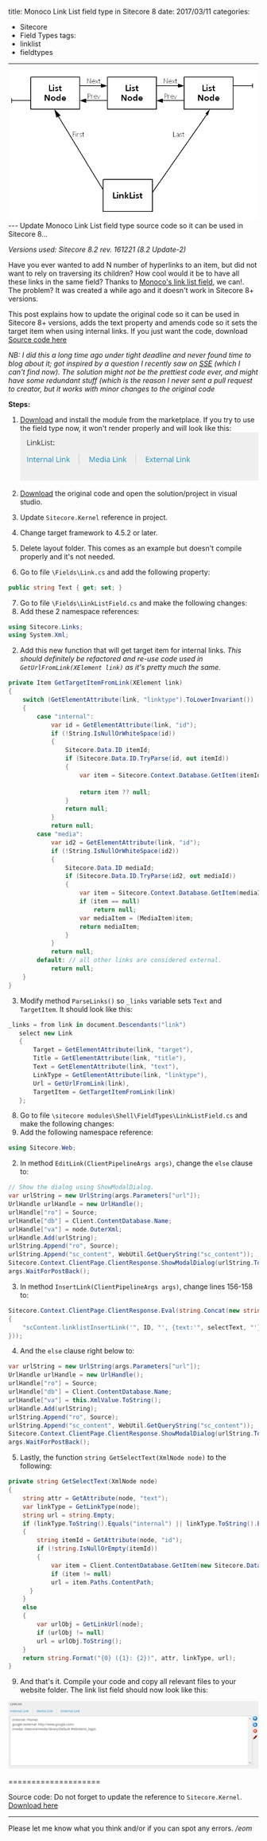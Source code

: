 title: Monoco Link List field type in Sitecore 8
date: 2017/03/11
categories:
- Sitecore
- Field Types
tags:
- linklist
- fieldtypes

---
<img class="hero-img" src="/images/linklist.png" alt="Link list">
---
Update Monoco Link List field type source code so it can be used in Sitecore 8...
<!-- more -->

*Versions used: Sitecore 8.2 rev. 161221 (8.2 Update-2)*

Have you ever wanted to add N number of hyperlinks to an item, but did not want to rely on traversing its children? How cool would it be to have all these links in the same field? Thanks to [Monoco's link list field](http://code.monoco.se/2012/12/a-shiny-new-field-type-linklist), we can!. The problem? It was created a while ago and it doesn't work in Sitecore 8+ versions.

This post explains how to update the original code so it can be used in Sitecore 8+ versions, adds the text property and amends code so it sets the target item when using internal links. If you just want the code, download [Source code here](#source-code)

*NB: I did this a long time ago under tight deadline and never found time to blog about it; got inspired by a question I recently saw on [SSE](http://sitecore.stackexchange.com) (which I can't find now). The solution might not be the prettiest code ever, and might have some redundant stuff (which is the reason I never sent a pull request to creator, but it works with minor changes to the original code*

**Steps:**
1. [Download](https://marketplace.sitecore.net/en/Modules/Link_List_Field_Type.aspx) and install the module from the marketplace.
    If you try to use the field type now, it won't render properly and will look like this:
    <img class="" src="/images/broken-link-list.png" alt="Broken Monoco Link List">

2. [Download](https://github.com/monoco/Monoco.CMS.FieldTypes) the original code and open the solution/project in visual studio.

3. Update `Sitecore.Kernel` reference in project.

4. Change target framework to 4.5.2 or later.

5. Delete layout folder. This comes as an example but doesn't compile properly and it's not needed.

6. Go to file `\Fields\Link.cs` and add the following property:
``` csharp
public string Text { get; set; }
```

7. Go to file `\Fields\LinkListField.cs` and make the following changes:
  1. Add these 2 namespace references:
  ``` csharp
  using Sitecore.Links;
  using System.Xml;
  ```
  2. Add this new function that will get target item for internal links. *This should definitely be refactored and re-use code used in `GetUrlFromLink(XElement link)` as it's pretty much the same.*
  ``` csharp
  private Item GetTargetItemFromLink(XElement link)
  {
      switch (GetElementAttribute(link, "linktype").ToLowerInvariant())
      {
          case "internal":
              var id = GetElementAttribute(link, "id");
              if (!String.IsNullOrWhiteSpace(id))
              {
                  Sitecore.Data.ID itemId;
                  if (Sitecore.Data.ID.TryParse(id, out itemId))
                  {
                      var item = Sitecore.Context.Database.GetItem(itemId);

                      return item ?? null;
                  }
                  return null;
              }
              return null;
          case "media":
              var id2 = GetElementAttribute(link, "id");
              if (!String.IsNullOrWhiteSpace(id2))
              {
                  Sitecore.Data.ID mediaId;
                  if (Sitecore.Data.ID.TryParse(id2, out mediaId))
                  {
                      var item = Sitecore.Context.Database.GetItem(mediaId);
                      if (item == null)
                          return null;
                      var mediaItem = (MediaItem)item;
                      return mediaItem;
                  }
              }
              return null;
          default: // all other links are considered external.
              return null;
      }
  }
  ```
  3. Modify method `ParseLinks()` so `_links` variable sets `Text` and `TargetItem`. It should look like this:
  ``` csharp
  _links = from link in document.Descendants("link")
     select new Link
     {
         Target = GetElementAttribute(link, "target"),
         Title = GetElementAttribute(link, "title"),
         Text = GetElementAttribute(link, "text"),
         LinkType = GetElementAttribute(link, "linktype"),
         Url = GetUrlFromLink(link),
         TargetItem = GetTargetItemFromLink(link)
     };
  ```

8. Go to file `\sitecore modules\Shell\FieldTypes\LinkListField.cs` and make the following changes:
  1. Add the following namespace reference:
  ``` csharp
  using Sitecore.Web;
  ```
  2. In method `EditLink(ClientPipelineArgs args)`, change the `else` clause to:
  ``` csharp
  // Show the dialog using ShowModalDialog.
  var urlString = new UrlString(args.Parameters["url"]);
  UrlHandle urlHandle = new UrlHandle();
  urlHandle["ro"] = Source;
  urlHandle["db"] = Client.ContentDatabase.Name;
  urlHandle["va"] = node.OuterXml;
  urlHandle.Add(urlString);
  urlString.Append("ro", Source);
  urlString.Append("sc_content", WebUtil.GetQueryString("sc_content"));
  Sitecore.Context.ClientPage.ClientResponse.ShowModalDialog(urlString.ToString(), true);
  args.WaitForPostBack();
  ```
  3. In method `InsertLink(ClientPipelineArgs args)`, change lines 156-158 to:
  ``` csharp
  Sitecore.Context.ClientPage.ClientResponse.Eval(string.Concat(new string[]
  {
      "scContent.linklistInsertLink('", ID, "', {text:'", selectText, "'})"
  }));
  ```
  4. And the `else` clause right below to:
  ``` csharp
  var urlString = new UrlString(args.Parameters["url"]);
  UrlHandle urlHandle = new UrlHandle();
  urlHandle["ro"] = Source;
  urlHandle["db"] = Client.ContentDatabase.Name;
  urlHandle["va"] = this.XmlValue.ToString();
  urlHandle.Add(urlString);
  urlString.Append("ro", Source);
  urlString.Append("sc_content", WebUtil.GetQueryString("sc_content"));
  Sitecore.Context.ClientPage.ClientResponse.ShowModalDialog(urlString.ToString(), true);
  args.WaitForPostBack();
  ```
  5. Lastly, the function `string GetSelectText(XmlNode node)` to the following:
  ``` csharp
  private string GetSelectText(XmlNode node)
  {
      string attr = GetAttribute(node, "text");
      var linkType = GetLinkType(node);
      string url = string.Empty;
      if (linkType.ToString().Equals("internal") || linkType.ToString().Equals("media"))
      {
          string itemId = GetAttribute(node, "id");
          if (!string.IsNullOrEmpty(itemId))
          {
              var item = Client.ContentDatabase.GetItem(new Sitecore.Data.ID(itemId));
              if (item != null)
              url = item.Paths.ContentPath;
        }
      }
      else
      {
          var urlObj = GetLinkUrl(node);
          if (urlObj != null)
          url = urlObj.ToString();
      }
      return string.Format("{0} ({1}: {2})", attr, linkType, url);
}
```
9. And that's it. Compile your code and copy all relevant files to your website folder. The link list field should now look like this:
<img class="hero-img" src="/images/working-link-list.png" alt="Broken Monoco Link List">

====================

<a name="source-code">Source code:</a> Do not forget to update the reference to `Sitecore.Kernel`. [Download here](https://github.com/josedbaez/josedbaez.github.io/raw/source/source/files/Monoco.CMS.FieldTypes.zip)


---

Please let me know what you think and/or if you can spot any errors.
*/eom*
